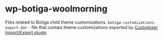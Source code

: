 # wp-botiga-woolmorning
Files related to Botiga child theme customizations.
`botiga-customizations-export.dat` - file that contais theme customizations exported by [Customizer Import/Export plugin](https://wordpress.org/plugins/customizer-export-import)

